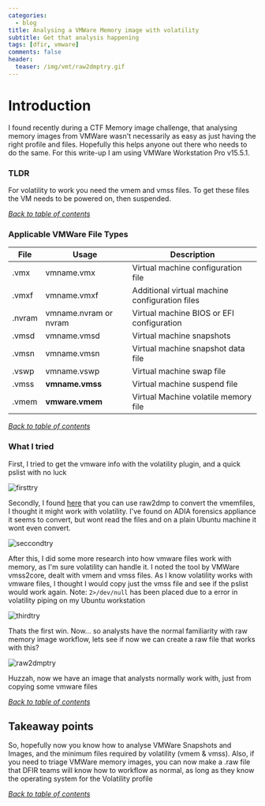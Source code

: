 ```yaml
---
categories:
  - blog
title: Analysing a VMWare Memory image with volatility
subtitle: Get that analysis happening
tags: [dfir, vmware]
comments: false
header:
  teaser: /img/vmt/raw2dmptry.gif
---
```


# Introduction
I found recently during a CTF Memory image challenge, that analysing memory images from VMWare wasn't necessarily as easy as just having the right profile and files. Hopefully this helps anyone out there who needs to do the same. For this write-up I am using VMWare Workstation Pro v15.5.1.

### TLDR
For volatility to work you need the vmem and vmss files. To get these files the VM needs to be powered on, then suspended.

[*Back to table of contents*](#)

### Applicable VMWare File Types

File |	Usage |	Description
--- | --- | ---
.vmx |	vmname.vmx |	Virtual machine configuration file
.vmxf |	vmname.vmxf |	Additional virtual machine configuration files
.nvram |	vmname.nvram or nvram |	Virtual machine BIOS or EFI configuration
.vmsd |	vmname.vmsd |	Virtual machine snapshots
.vmsn |	vmname.vmsn |	Virtual machine snapshot data file
.vswp |	vmname.vswp |	Virtual machine swap file
.vmss |	**vmname.vmss** |	Virtual machine suspend file
.vmem |	**vmware.vmem** |	Virtual Machine volatile memory file

[*Back to table of contents*](#)

### What I tried

First, I tried to get the vmware info with the volatility plugin, and a quick pslist with no luck

![firsttry](/img/vmt/firsttry.gif)

Secondly, I found [here](https://www.andreafortuna.org/2017/08/07/volatility-my-own-cheatsheet-part-7-analyze-and-convert-crash-dumps-and-hibernation-files/) that you can use raw2dmp to convert the vmemfiles, I thought it might work with volatility. I've found on ADIA forensics appliance it seems to convert, but wont read the files and on a plain Ubuntu machine it wont even convert.

![seccondtry](/img/vmt/secondtry.gif)

After this, I did some more research into how vmware files work with memory, as I'm sure volatility can handle it. I noted the tool by VMWare vmss2core, dealt with vmem and vmss files. As I know volatility works with vmware files, I thought I would copy just the vmss file and see if the pslist would work again. Note: `2>/dev/null` has been placed due to a error in volatility piping on my Ubuntu workstation

![thirdtry](/img/vmt/thirdtry.gif)

Thats the first win. Now... so analysts have the normal familiarity with raw memory image workflow, lets see if now we can create a raw file that works with this?

![raw2dmptry](/img/vmt/raw2dmptry.gif)

Huzzah, now we have an image that analysts normally work with, just from copying some vmware files

[*Back to table of contents*](#)

## Takeaway points

So, hopefully now you know how to analyse VMWare Snapshots and Images, and the minimum files required by volatility (vmem & vmss). Also, if you need to triage VMWare memory images, you can now make a .raw file that DFIR teams will know how to workflow as normal, as long as they know the operating system for the Volatility profile

[*Back to table of contents*](#)



